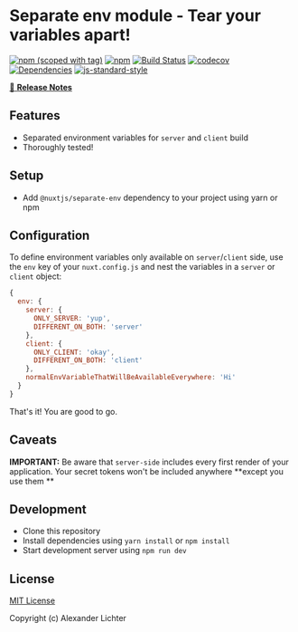 # Separate env module - Tear your variables apart!
[![npm (scoped with tag)](https://img.shields.io/npm/v/@nuxtjs/separate-env/latest.svg?style=flat-square)](https://npmjs.com/package/@nuxtjs/separate-env)
[![npm](https://img.shields.io/npm/dt/@nuxtjs/separate-env.svg?style=flat-square)](https://npmjs.com/package/@nuxtjs/separate-env)
[![Build Status](https://travis-ci.org/nuxt-community/separate-env-module.svg?branch=master)](https://travis-ci.org/nuxt-community/separate-env-module)
[![codecov](https://codecov.io/gh/nuxt-community/separate-env-module/branch/master/graph/badge.svg)](https://codecov.io/gh/nuxt-community/separate-env-module)
[![Dependencies](https://david-dm.org/nuxt-community/separate-env-module/status.svg?style=flat-square)](https://david-dm.org/nuxt-community/separate-env-module)
[![js-standard-style](https://img.shields.io/badge/code_style-standard-brightgreen.svg?style=flat-square)](http://standardjs.com)

>

[📖 **Release Notes**](./CHANGELOG.md)

## Features

* Separated environment variables for `server` and `client` build
* Thoroughly tested!

## Setup

- Add `@nuxtjs/separate-env` dependency to your project using yarn or npm

## Configuration

To define environment variables only available on `server`/`client` side,
use the `env` key of your `nuxt.config.js` and nest the variables
in a `server` or `client` object:

```js
{
  env: {
    server: {
      ONLY_SERVER: 'yup',
      DIFFERENT_ON_BOTH: 'server'
    },
    client: {
      ONLY_CLIENT: 'okay',
      DIFFERENT_ON_BOTH: 'client'
    },
    normalEnvVariableThatWillBeAvailableEverywhere: 'Hi'
  }
}
```

That's it! You are good to go.

## Caveats

**IMPORTANT:** Be aware that `server-side` includes every first render of your application.
Your secret tokens won't be included anywhere **except you use them **

## Development

- Clone this repository
- Install dependencies using `yarn install` or `npm install`
- Start development server using `npm run dev`

## License

[MIT License](./LICENSE)

Copyright (c) Alexander Lichter
